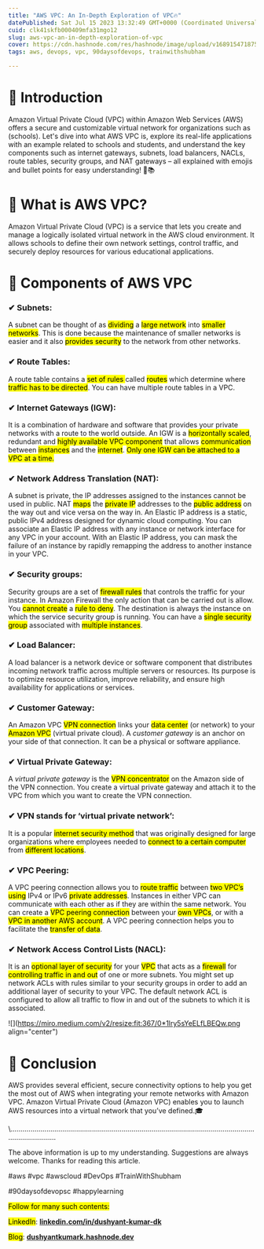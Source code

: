 ```yaml
---
title: "AWS VPC: An In-Depth Exploration of VPC🔥"
datePublished: Sat Jul 15 2023 13:32:49 GMT+0000 (Coordinated Universal Time)
cuid: clk41skfb000409mfa31mgo12
slug: aws-vpc-an-in-depth-exploration-of-vpc
cover: https://cdn.hashnode.com/res/hashnode/image/upload/v1689154718757/952c1eca-564e-4caf-8c01-98897a884f0c.png
tags: aws, devops, vpc, 90daysofdevops, trainwithshubham

---
```


# **🌟** Introduction

Amazon Virtual Private Cloud (VPC) within Amazon Web Services (AWS) offers a secure and customizable virtual network for organizations such as (schools). Let's dive into what AWS VPC is, explore its real-life applications with an example related to schools and students, and understand the key components such as internet gateways, subnets, load balancers, NACLs, route tables, security groups, and NAT gateways – all explained with emojis and bullet points for easy understanding! 🚀📚

# **🌟** What is AWS VPC?

Amazon Virtual Private Cloud (VPC) is a service that lets you create and manage a logically isolated virtual network in the AWS cloud environment. It allows schools to define their own network settings, control traffic, and securely deploy resources for various educational applications.

# **🌟** Components of AWS VPC

### **✔ Subnets**:

A subnet can be thought of as <mark>dividing</mark> a <mark>large network</mark> into <mark>smaller networks</mark>. This is done because the maintenance of smaller networks is easier and it also <mark>provides security</mark> to the network from other networks.

### **✔ Route Tables**:

A route table contains a <mark>set of rules </mark> called <mark>routes</mark> which determine where <mark>traffic has to be directed</mark>. You can have multiple route tables in a VPC.

### **✔ Internet Gateways (IGW)**:

It is a combination of hardware and software that provides your private networks with a route to the world outside. An IGW is a <mark>horizontally scaled</mark>, redundant and <mark>highly available VPC component</mark> that allows <mark>communication</mark> between <mark>instances</mark> and the <mark>internet</mark>. <mark>Only one IGW can be attached to a VPC at a time.</mark>

### **✔ Network Address Translation (NAT)**:

A subnet is private, the IP addresses assigned to the instances cannot be used in public. NAT <mark>maps</mark> the <mark>private IP</mark> addresses to the <mark>public address</mark> on the way out and vice versa on the way in. An Elastic IP address is a static, public IPv4 address designed for dynamic cloud computing. You can associate an Elastic IP address with any instance or network interface for any VPC in your account. With an Elastic IP address, you can mask the failure of an instance by rapidly remapping the address to another instance in your VPC.

### **✔ Security groups**:

Security groups are a set of <mark>firewall rules</mark> that controls the traffic for your instance. In Amazon Firewall the only action that can be carried out is allow. You <mark>cannot create</mark> a <mark>rule to deny</mark>. The destination is always the instance on which the service security group is running. You can have a <mark>single security group</mark> associated with <mark>multiple instances</mark>.

### **✔** Load Balancer:

A load balancer is a network device or software component that distributes incoming network traffic across multiple servers or resources. Its purpose is to optimize resource utilization, improve reliability, and ensure high availability for applications or services.

### **✔ Customer Gateway**:

An Amazon VPC <mark>VPN connection</mark> links your <mark>data center</mark> (or network) to your <mark>Amazon VPC</mark> (virtual private cloud). A *customer gateway* is an anchor on your side of that connection. It can be a physical or software appliance.

### **✔ Virtual Private Gateway**:

A *virtual private gateway* is the <mark>VPN concentrator</mark> on the Amazon side of the VPN connection. You create a virtual private gateway and attach it to the VPC from which you want to create the VPN connection.

### **✔ VPN stands for ‘virtual private network’**:

It is a popular <mark>internet security method</mark> that was originally designed for large organizations where employees needed to <mark>connect to a certain computer</mark> from <mark>different locations</mark>.

### **✔ VPC Peering**:

A VPC peering connection allows you to <mark>route traffic</mark> between <mark>two VPC’s using</mark> IPv4 or IPv6 <mark>private addresses</mark>. Instances in either VPC can communicate with each other as if they are within the same network. You can create a <mark>VPC peering connection</mark> between your <mark>own VPCs</mark>, or with a <mark>VPC in another AWS account</mark>. A VPC peering connection helps you to facilitate the <mark>transfer of data</mark>.

### **✔ Network Access Control Lists (NACL)**:

It is an <mark>optional layer of security</mark> for your <mark>VPC</mark> that acts as a <mark>firewall</mark> for <mark>controlling traffic in and out</mark> of one or more subnets. You might set up network ACLs with rules similar to your security groups in order to add an additional layer of security to your VPC. The default network ACL is configured to allow all traffic to flow in and out of the subnets to which it is associated.

![](https://miro.medium.com/v2/resize:fit:367/0*1lry5sYeELfLBEQw.png align="center")

# **🌟** Conclusion

AWS provides several efficient, secure connectivity options to help you get the most out of AWS when integrating your remote networks with Amazon VPC. Amazon Virtual Private Cloud (Amazon VPC) enables you to launch AWS resources into a virtual network that you’ve defined.🎓

\\...................................................................................................................................................

The above information is up to my understanding. Suggestions are always welcome. Thanks for reading this article.

#aws #vpc #awscloud #DevOps #TrainWithShubham

#90daysofdevopsc #happylearning

<mark>Follow for many such contents:</mark>

<mark>LinkedIn</mark>: [**linkedin.com/in/dushyant-kumar-dk**](http://linkedin.com/in/dushyant-kumar-dk)

<mark>Blog</mark>: [**dushyantkumark.hashnode.dev**](http://dushyantkumark.hashnode.dev)